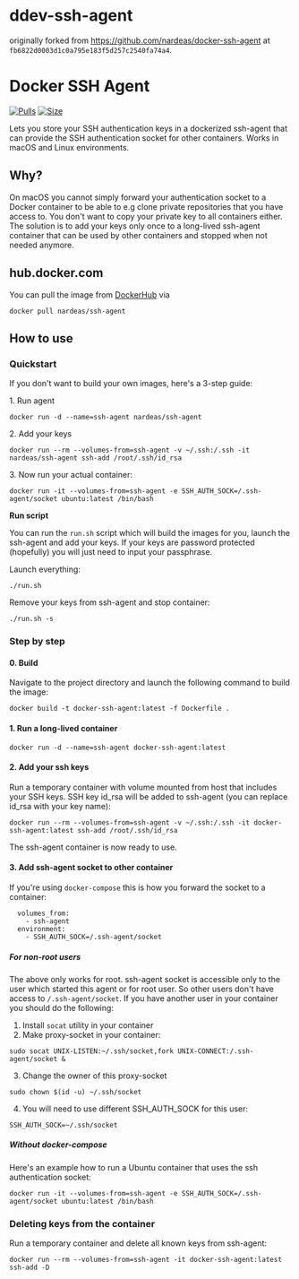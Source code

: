 # ddev-ssh-agent

originally forked from <https://github.com/nardeas/docker-ssh-agent>
at `fb6822d0003d1c0a795e183f5d257c2540fa74a4`.

# Docker SSH Agent

[![Pulls](https://img.shields.io/docker/pulls/nardeas/ssh-agent.svg)](https://img.shields.io/docker/pulls/nardeas/ssh-agent.svg?style=flat-square)
[![Size](https://images.microbadger.com/badges/image/nardeas/ssh-agent.svg)](https://microbadger.com/images/nardeas/ssh-agent "Get your own image badge on microbadger.com")

Lets you store your SSH authentication keys in a dockerized ssh-agent that can provide the SSH authentication socket for other containers. Works in macOS and Linux environments.

## Why?

On macOS you cannot simply forward your authentication socket to a Docker container to be able to e.g clone private repositories that you have access to. You don't want to copy your private key to all containers either. The solution is to add your keys only once to a long-lived ssh-agent container that can be used by other containers and stopped when not needed anymore.

## hub.docker.com

You can pull the image from [DockerHub](https://hub.docker.com/r/nardeas/ssh-agent/) via

```
docker pull nardeas/ssh-agent
```

## How to use

### Quickstart

If you don't want to build your own images, here's a 3-step guide:

1\. Run agent

```
docker run -d --name=ssh-agent nardeas/ssh-agent
```

2\. Add your keys

```
docker run --rm --volumes-from=ssh-agent -v ~/.ssh:/.ssh -it nardeas/ssh-agent ssh-add /root/.ssh/id_rsa
```

3\. Now run your actual container:

```
docker run -it --volumes-from=ssh-agent -e SSH_AUTH_SOCK=/.ssh-agent/socket ubuntu:latest /bin/bash
```

**Run script**

You can run the `run.sh` script which will build the images for you, launch the ssh-agent and add your keys. If your keys are password protected (hopefully) you will just need to input your passphrase.

Launch everything:

```
./run.sh
```

Remove your keys from ssh-agent and stop container:

```
./run.sh -s
```

### Step by step

#### 0. Build

Navigate to the project directory and launch the following command to build the image:

```
docker build -t docker-ssh-agent:latest -f Dockerfile .
```

#### 1. Run a long-lived container

```
docker run -d --name=ssh-agent docker-ssh-agent:latest
```

#### 2. Add your ssh keys

Run a temporary container with volume mounted from host that includes your SSH keys. SSH key id_rsa will be added to ssh-agent (you can replace id_rsa with your key name):

```
docker run --rm --volumes-from=ssh-agent -v ~/.ssh:/.ssh -it docker-ssh-agent:latest ssh-add /root/.ssh/id_rsa
```

The ssh-agent container is now ready to use.

#### 3. Add ssh-agent socket to other container

If you're using `docker-compose` this is how you forward the socket to a container:

```
  volumes_from:
    - ssh-agent
  environment:
    - SSH_AUTH_SOCK=/.ssh-agent/socket
```

##### For non-root users

The above only works for root. ssh-agent socket is accessible only to the user which started this agent or for root user. So other users don't have access to `/.ssh-agent/socket`. If you have another user in your container you should do the following:

1. Install `socat` utility in your container
2. Make proxy-socket in your container:

```
sudo socat UNIX-LISTEN:~/.ssh/socket,fork UNIX-CONNECT:/.ssh-agent/socket &
```

3. Change the owner of this proxy-socket

```
sudo chown $(id -u) ~/.ssh/socket
```

4. You will need to use different SSH_AUTH_SOCK for this user:

```
SSH_AUTH_SOCK=~/.ssh/socket
```

##### Without docker-compose

Here's an example how to run a Ubuntu container that uses the ssh authentication socket:

```
docker run -it --volumes-from=ssh-agent -e SSH_AUTH_SOCK=/.ssh-agent/socket ubuntu:latest /bin/bash
```

### Deleting keys from the container

Run a temporary container and delete all known keys from ssh-agent:

```
docker run --rm --volumes-from=ssh-agent -it docker-ssh-agent:latest ssh-add -D
```
